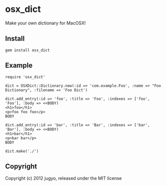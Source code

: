 osx_dict
====

Make your own dictionary for MacOSX!

Install
----

    gem install osx_dict

Example
----

    require 'osx_dict'

    dict = OSXDict::Dictionary.new(:id => 'com.example.Foo', :name => "Foo Dictionary", :filename => 'Foo Dict')

    dict.add_entry(:id => 'foo', :title => 'Foo', :indexes => ['foo', 'Foo'], :body => <<BODY)
    <h1>foo</h1>
    <p>foo foo foo</p>
    BODY

    dict.add_entry(:id => 'bar', :title => 'Bar', :indexes => ['bar', 'Bar'], :body => <<BODY)
    <h1>bar</h1>
    <p>bar bar</p>
    BODY

    dict.make('./')

Copyright
----

Copyright (c) 2012 jugyo, released under the MIT license
